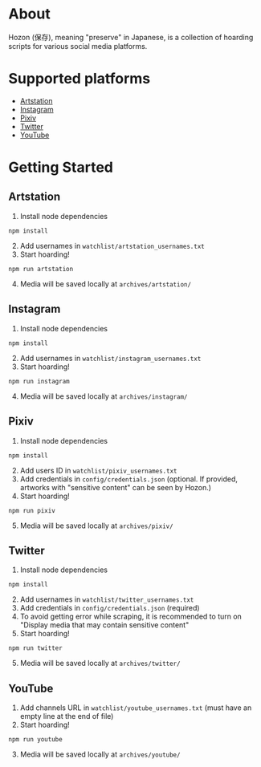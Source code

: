 # About

Hozon (保存), meaning "preserve" in Japanese, is a collection of hoarding scripts for various social media platforms.

# Supported platforms
- [Artstation](#artstation)
- [Instagram](#instagram)
- [Pixiv](#pixiv)
- [Twitter](#twitter)
- [YouTube](#youtube)

# Getting Started
## Artstation
1. Install node dependencies
```
npm install
```
2. Add usernames in `watchlist/artstation_usernames.txt`
3. Start hoarding!
```
npm run artstation
```
4. Media will be saved locally at `archives/artstation/`
## Instagram
1. Install node dependencies
```
npm install
```
2. Add usernames in `watchlist/instagram_usernames.txt`
3. Start hoarding!
```
npm run instagram
```
4. Media will be saved locally at `archives/instagram/`
## Pixiv
1. Install node dependencies
```
npm install
```
2. Add users ID in `watchlist/pixiv_usernames.txt`
3. Add credentials in `config/credentials.json` (optional. If provided, artworks with "sensitive content" can be seen by Hozon.)
4. Start hoarding!
```
npm run pixiv
```
5. Media will be saved locally at `archives/pixiv/`
## Twitter
1. Install node dependencies
```
npm install
```
2. Add usernames in `watchlist/twitter_usernames.txt`
3. Add credentials in `config/credentials.json` (required)
4. To avoid getting error while scraping, it is recommended to turn on "Display media that may contain sensitive content"
4. Start hoarding!
```
npm run twitter
```
5. Media will be saved locally at `archives/twitter/`
## YouTube
1. Add channels URL in `watchlist/youtube_usernames.txt` (must have an empty line at the end of file)
2. Start hoarding!
```
npm run youtube
```
3. Media will be saved locally at `archives/youtube/`